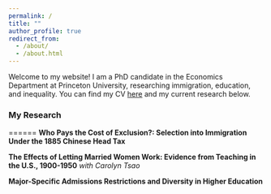 ```yaml
---
permalink: /
title: ""
author_profile: true
redirect_from: 
  - /about/
  - /about.html
---
```


Welcome to my website! I am a PhD candidate in the Economics Department at Princeton University, researching immigration, education, and inequality. You can find my CV [here](https://amykimecon.github.io/files/resume_amykim.pdf) and my current research below.

### My Research
======
**Who Pays the Cost of Exclusion?: Selection into Immigration Under the 1885 Chinese Head Tax**

**The Effects of Letting Married Women Work: Evidence from Teaching in the U.S., 1900-1950** _with Carolyn Tsao_

**Major-Specific Admissions Restrictions and Diversity in Higher Education**


